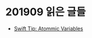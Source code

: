 # 201909 읽은 글들

* [Swift Tip: Atommic Variables](https://www.objc.io/blog/2018/12/18/atomic-variables/)


